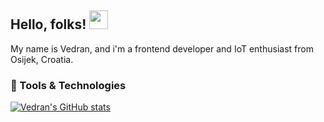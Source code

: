 ##  Hello, folks! <img src="https://raw.githubusercontent.com/MartinHeinz/MartinHeinz/master/wave.gif" width="30px">
My name is Vedran, and i'm a frontend developer and IoT enthusiast from Osijek, Croatia.

### :wrench: Tools & Technologies

[![Vedran's GitHub stats](https://github-readme-stats.vercel.app/api?username=vbrodar)](https://github.com/vbrodar/github-readme-stats)

